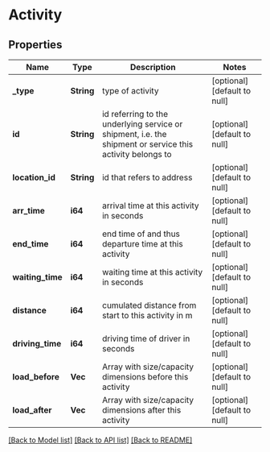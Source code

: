 # Activity

## Properties
Name | Type | Description | Notes
------------ | ------------- | ------------- | -------------
**_type** | **String** | type of activity | [optional] [default to null]
**id** | **String** | id referring to the underlying service or shipment, i.e. the shipment or service this activity belongs to | [optional] [default to null]
**location_id** | **String** | id that refers to address | [optional] [default to null]
**arr_time** | **i64** | arrival time at this activity in seconds | [optional] [default to null]
**end_time** | **i64** | end time of and thus departure time at this activity | [optional] [default to null]
**waiting_time** | **i64** | waiting time at this activity in seconds | [optional] [default to null]
**distance** | **i64** | cumulated distance from start to this activity in m | [optional] [default to null]
**driving_time** | **i64** | driving time of driver in seconds | [optional] [default to null]
**load_before** | **Vec<i32>** | Array with size/capacity dimensions before this activity | [optional] [default to null]
**load_after** | **Vec<i32>** | Array with size/capacity dimensions after this activity | [optional] [default to null]

[[Back to Model list]](../README.md#documentation-for-models) [[Back to API list]](../README.md#documentation-for-api-endpoints) [[Back to README]](../README.md)


